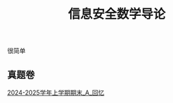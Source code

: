 ﻿---
title: 信息安全数学导论
dir:
  link: true
---

很简单

## 真题卷

[2024-2025学年上学期期末_A_回忆](https://drive.vanillaaaa.org/SharedCourses/软件工程学院/信息安全数学导论/2024-2025学年上学期期末_A_回忆.jpg)
